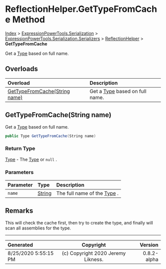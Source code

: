 ﻿# ReflectionHelper.GetTypeFromCache Method

[Index](../index.md) > [ExpressionPowerTools.Serialization](ExpressionPowerTools.Serialization.a.md) > [ExpressionPowerTools.Serialization.Serializers](ExpressionPowerTools.Serialization.Serializers.n.md) > [ReflectionHelper](ExpressionPowerTools.Serialization.Serializers.ReflectionHelper.cs.md) > **GetTypeFromCache**

Get a [Type](https://docs.microsoft.com/dotnet/api/system.type) based on full name.

## Overloads

| Overload | Description |
| :-- | :-- |
| [GetTypeFromCache(String name)](#gettypefromcachestring-name) | Get a [Type](https://docs.microsoft.com/dotnet/api/system.type) based on full name. |
## GetTypeFromCache(String name)

Get a [Type](https://docs.microsoft.com/dotnet/api/system.type) based on full name.

```csharp
public Type GetTypeFromCache(String name)
```

### Return Type

 [Type](https://docs.microsoft.com/dotnet/api/system.type)  - The [Type](https://docs.microsoft.com/dotnet/api/system.type) or `null` .

### Parameters

| Parameter | Type | Description |
| :-- | :-- | :-- |
| `name` | [String](https://docs.microsoft.com/dotnet/api/system.string) | The full name of the [Type](https://docs.microsoft.com/dotnet/api/system.type) . |


## Remarks

This will check the cache first, then try to create the type, and
            finally will scan all assemblies for the type.


---

| Generated | Copyright | Version |
| :-- | :-: | --: |
| 8/25/2020 5:55:15 PM | (c) Copyright 2020 Jeremy Likness. | 0.8.2-alpha |

